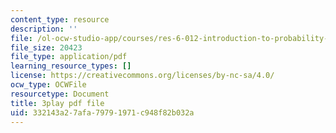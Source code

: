 ```yaml
---
content_type: resource
description: ''
file: /ol-ocw-studio-app/courses/res-6-012-introduction-to-probability-spring-2018/332143a27afa79791971c948f82b032a_sG3_Bveu_cA.pdf
file_size: 20423
file_type: application/pdf
learning_resource_types: []
license: https://creativecommons.org/licenses/by-nc-sa/4.0/
ocw_type: OCWFile
resourcetype: Document
title: 3play pdf file
uid: 332143a2-7afa-7979-1971-c948f82b032a
---
```

